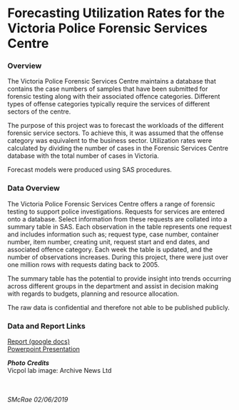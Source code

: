 # Forecasting Utilization Rates for the Victoria Police Forensic Services Centre

### Overview

The Victoria Police Forensic Services Centre maintains a database that contains the case numbers of samples
that have been submitted for forensic testing along with their associated offence categories. Different types
of offense categories typically require the services of different sectors of the centre. 

The purpose of this project was to forecast the workloads of the different forensic service sectors. To achieve
this, it was assumed that the offense category was equivalent to the business sector. Utilization rates were 
calculated by dividing the number of cases in the Forensic Services Centre database with the total number of 
cases in Victoria.

Forecast models were produced using SAS procedures. 

### Data Overview

The Victoria Police Forensic Services Centre offers a range of forensic testing to support police investigations. 
Requests for services are entered onto a database. Select information from these requests are collated into a summary 
table in SAS. Each observation in the table represents one request and includes information such as; request type, 
case number, container number, item number, creating unit, request start and end dates, and associated offence category. 
Each week the table is updated, and the number of observations increases.  During this project, there were just over one 
million rows with requests dating back to 2005. 

The summary table has the potential to provide insight into trends occurring across different groups in the department 
and assist in decision making with regards to budgets, planning and resource allocation. 

The raw data is confidential and therefore not able to be published publicly.

### Data and Report Links

[Report (google docs)](https://docs.google.com/document/d/1HAfT4B2thCUCwLaHc4mXS8NszTKxPLnB/edit?usp=sharing&ouid=113254014887000466986&rtpof=true&sd=true)<br>
[Powerpoint Presentation](https://github.com/slmcrae/forensics/blob/master/forecasting_utilization_rates_presentation.pptx)<br>

**_Photo_** **_Credits_**<br>
Vicpol lab image: Archive News Ltd<br>
<br>
<br>

_SMcRae_ _02/06/2019_<br>